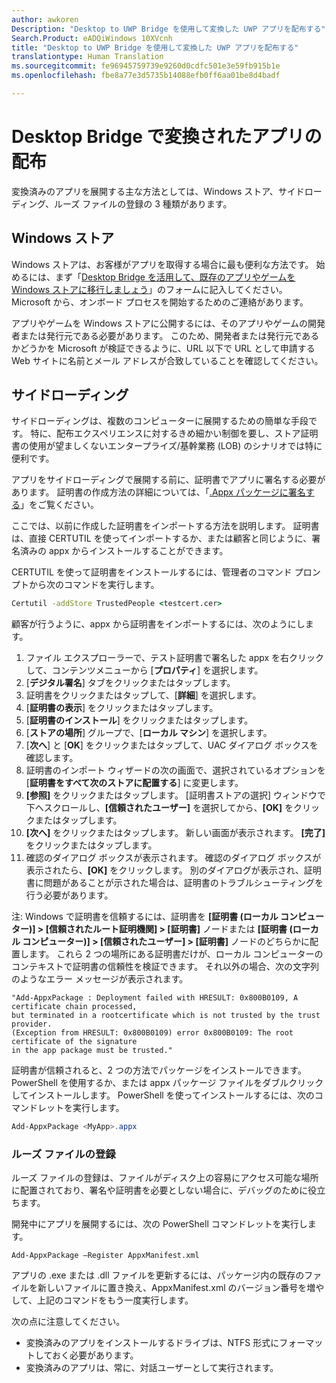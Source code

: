 ```yaml
---
author: awkoren
Description: "Desktop to UWP Bridge を使用して変換した UWP アプリを配布する"
Search.Product: eADQiWindows 10XVcnh
title: "Desktop to UWP Bridge を使用して変換した UWP アプリを配布する"
translationtype: Human Translation
ms.sourcegitcommit: fe96945759739e9260d0cdfc501e3e59fb915b1e
ms.openlocfilehash: fbe8a77e3d5735b14088efb0ff6aa01be8d4badf

---
```


# Desktop Bridge で変換されたアプリの配布

変換済みのアプリを展開する主な方法としては、Windows ストア、サイドローディング、ルーズ ファイルの登録の 3 種類があります。  

## Windows ストア

Windows ストアは、お客様がアプリを取得する場合に最も便利な方法です。 始めるには、まず「[Desktop Bridge を活用して、既存のアプリやゲームを Windows ストアに移行しましょう](https://developer.microsoft.com/windows/projects/campaigns/desktop-bridge)」のフォームに記入してください。 Microsoft から、オンボード プロセスを開始するためのご連絡があります。 

アプリやゲームを Windows ストアに公開するには、そのアプリやゲームの開発者または発行元である必要があります。 このため、開発者または発行元であるかどうかを Microsoft が検証できるように、URL 以下で URL として申請する Web サイトに名前とメール アドレスが合致していることを確認してください。

## サイドローディング

サイドローディングは、複数のコンピューターに展開するための簡単な手段です。 特に、配布エクスペリエンスに対するきめ細かい制御を要し、ストア証明書の使用が望ましくないエンタープライズ/基幹業務 (LOB) のシナリオでは特に便利です。

アプリをサイドローディングで展開する前に、証明書でアプリに署名する必要があります。 証明書の作成方法の詳細については、「[.Appx パッケージに署名する](https://msdn.microsoft.com/windows/uwp/porting/desktop-to-uwp-run-desktop-app-converter#deploy-your-converted-appx)」をご覧ください。 

ここでは、以前に作成した証明書をインポートする方法を説明します。 証明書は、直接 CERTUTIL を使ってインポートするか、または顧客と同じように、署名済みの appx からインストールすることができます。 

CERTUTIL を使って証明書をインストールするには、管理者のコマンド プロンプトから次のコマンドを実行します。

```cmd
Certutil -addStore TrustedPeople <testcert.cer>
```

顧客が行うように、appx から証明書をインポートするには、次のようにします。

1.  ファイル エクスプローラーで、テスト証明書で署名した appx を右クリックして、コンテンツメニューから [**プロパティ**] を選択します。
2.  [**デジタル署名**] タブをクリックまたはタップします。
3.  証明書をクリックまたはタップして、[**詳細**] を選択します。
4.  [**証明書の表示**] をクリックまたはタップします。
5.  [**証明書のインストール**] をクリックまたはタップします。
6.  [**ストアの場所**] グループで、[**ローカル マシン**] を選択します。
7.  [**次へ**] と [**OK**] をクリックまたはタップして、UAC ダイアログ ボックスを確認します。
8.  証明書のインポート ウィザードの次の画面で、選択されているオプションを [**証明書をすべて次のストアに配置する**] に変更します。
9.  **[参照]** をクリックまたはタップします。 [証明書ストアの選択] ウィンドウで下へスクロールし、**[信頼されたユーザー]** を選択してから、**[OK]** をクリックまたはタップします。
10. **[次へ]** をクリックまたはタップします。 新しい画面が表示されます。 **[完了]** をクリックまたはタップします。
11. 確認のダイアログ ボックスが表示されます。 確認のダイアログ ボックスが表示されたら、**[OK]** をクリックします。 別のダイアログが表示され、証明書に問題があることが示された場合は、証明書のトラブルシューティングを行う必要があります。

注: Windows で証明書を信頼するには、証明書を **[証明書 (ローカル コンピューター)] > [信頼されたルート証明機関] > [証明書]** ノードまたは **[証明書 (ローカル コンピューター)] > [信頼されたユーザー] > [証明書]** ノードのどちらかに配置します。 これら 2 つの場所にある証明書だけが、ローカル コンピューターのコンテキストで証明書の信頼性を検証できます。 それ以外の場合、次の文字列のようなエラー メッセージが表示されます。

```CMD
"Add-AppxPackage : Deployment failed with HRESULT: 0x800B0109, A certificate chain processed,
but terminated in a rootcertificate which is not trusted by the trust provider.
(Exception from HRESULT: 0x800B0109) error 0x800B0109: The root certificate of the signature
in the app package must be trusted."
```

証明書が信頼されると、2 つの方法でパッケージをインストールできます。PowerShell を使用するか、または appx パッケージ ファイルをダブルクリックしてインストールします。  PowerShell を使ってインストールするには、次のコマンドレットを実行します。

```powershell
Add-AppxPackage <MyApp>.appx
```

### ルーズ ファイルの登録

ルーズ ファイルの登録は、ファイルがディスク上の容易にアクセス可能な場所に配置されており、署名や証明書を必要としない場合に、デバッグのために役立ちます。  

開発中にアプリを展開するには、次の PowerShell コマンドレットを実行します。 

```Add-AppxPackage –Register AppxManifest.xml```

アプリの .exe または .dll ファイルを更新するには、パッケージ内の既存のファイルを新しいファイルに置き換え、AppxManifest.xml のバージョン番号を増やして、上記のコマンドをもう一度実行します。

次の点に注意してください。 

* 変換済みのアプリをインストールするドライブは、NTFS 形式にフォーマットしておく必要があります。
* 変換済みのアプリは、常に、対話ユーザーとして実行されます。


<!--HONumber=Nov16_HO1-->


